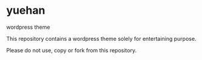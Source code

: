 # yuehan
wordpress theme

This repository contains a wordpress theme solely for entertaining purpose. 

Please do not use, copy or fork from this repository. 

